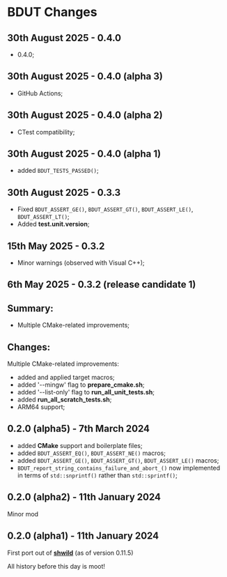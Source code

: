 #  **BDUT** Changes

## 30th August 2025 - 0.4.0

* 0.4.0;


## 30th August 2025 - 0.4.0 (alpha 3)

* GitHub Actions;


## 30th August 2025 - 0.4.0 (alpha 2)

* CTest compatibility;


## 30th August 2025 - 0.4.0 (alpha 1)

* added `BDUT_TESTS_PASSED()`;


## 30th August 2025 - 0.3.3

* Fixed `BDUT_ASSERT_GE()`, `BDUT_ASSERT_GT()`, `BDUT_ASSERT_LE()`, `BDUT_ASSERT_LT()`;
* Added **test.unit.version**;


## 15th May 2025 - 0.3.2

* Minor warnings (observed with Visual C++);


## 6th May 2025 - 0.3.2 (release candidate 1)

Summary:
--------

* Multiple CMake-related improvements;

Changes:
--------

Multiple CMake-related improvements:
 * added and applied target macros;
 * added '--mingw' flag to **prepare_cmake.sh**;
 * added '--list-only' flag to **run_all_unit_tests.sh**;
 * added **run_all_scratch_tests.sh**;
 * ARM64 support;


## 0.2.0 (alpha5) - 7th March 2024

* added **CMake** support and boilerplate files;
* added `BDUT_ASSERT_EQ()`, `BDUT_ASSERT_NE()` macros;
* added `BDUT_ASSERT_GE()`, `BDUT_ASSERT_GT()`, `BDUT_ASSERT_LE()` macros;
* `BDUT_report_string_contains_failure_and_abort_()` now implemented in terms of `std::snprintf()` rather than `std::sprintf()`;


## 0.2.0 (alpha2) - 11th January 2024

Minor mod


## 0.2.0 (alpha1) - 11th January 2024

First port out of [**shwild**](https:github.com/synesissoftware/shwild) (as of version 0.11.5)


All history before this day is moot!


<!-- ########################### end of file ########################### -->

